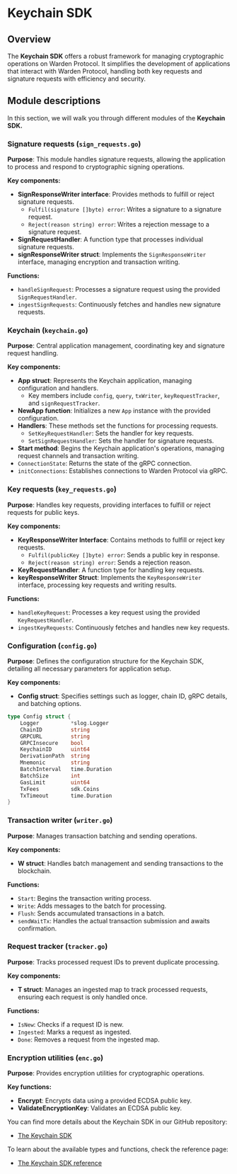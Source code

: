 ﻿---
sidebar_position: 3
---

# Keychain SDK

## Overview

The **Keychain SDK** offers a robust framework for managing cryptographic operations on Warden Protocol. It simplifies the development of applications that interact with Warden Protocol, handling both key requests and signature requests with efficiency and security.

## Module descriptions

In this section, we will walk you through different modules of the **Keychain SDK.**

### Signature requests (`sign_requests.go`)

**Purpose**: This module handles signature requests, allowing the application to process and respond to cryptographic signing operations.

**Key components:**

- **SignResponseWriter interface**: Provides methods to fulfill or reject signature requests.
  - `Fulfil(signature []byte) error`: Writes a signature to a signature request.
  - `Reject(reason string) error`: Writes a rejection message to a signature request.
- **SignRequestHandler**: A function type that processes individual signature requests.
- **signResponseWriter struct**: Implements the `SignResponseWriter` interface, managing encryption and transaction writing.

**Functions:**

- `handleSignRequest`: Processes a signature request using the provided `SignRequestHandler`.
- `ingestSignRequests`: Continuously fetches and handles new signature requests.

### Keychain (`keychain.go`)

**Purpose**: Central application management, coordinating key and signature request handling.

**Key components:**

- **App struct**: Represents the Keychain application, managing configuration and handlers.
  - Key members include `config`, `query`, `txWriter`, `keyRequestTracker`, and `signRequestTracker`.
- **NewApp function**: Initializes a new `App` instance with the provided configuration.
- **Handlers**: These methods set the functions for processing requests.
  - `SetKeyRequestHandler`: Sets the handler for key requests.
  - `SetSignRequestHandler`: Sets the handler for signature requests.
- **Start method**: Begins the Keychain application's operations, managing request channels and transaction writing.
- `ConnectionState`: Returns the state of the gRPC connection.
- `initConnections`: Establishes connections to Warden Protocol via gRPC.

### Key requests (`key_requests.go`)

**Purpose**: Handles key requests, providing interfaces to fulfill or reject requests for public keys.

**Key components:**

- **KeyResponseWriter Interface**: Contains methods to fulfill or reject key requests.
  - `Fulfil(publicKey []byte) error`: Sends a public key in response.
  - `Reject(reason string) error`: Sends a rejection reason.
- **KeyRequestHandler**: A function type for handling key requests.
- **keyResponseWriter Struct**: Implements the `KeyResponseWriter` interface, processing key requests and writing results.

**Functions:**

- `handleKeyRequest`: Processes a key request using the provided `KeyRequestHandler`.
- `ingestKeyRequests`: Continuously fetches and handles new key requests.

### Configuration (`config.go`)

**Purpose**: Defines the configuration structure for the Keychain SDK, detailing all necessary parameters for application setup.

**Key components:**

- **Config struct**: Specifies settings such as logger, chain ID, gRPC details, and batching options.

```go
type Config struct {
    Logger          *slog.Logger
    ChainID         string
    GRPCURL         string
    GRPCInsecure    bool
    KeychainID      uint64
    DerivationPath  string
    Mnemonic        string
    BatchInterval   time.Duration
    BatchSize       int
    GasLimit        uint64
    TxFees          sdk.Coins
    TxTimeout       time.Duration
}
```

### Transaction writer (`writer.go`)

**Purpose**: Manages transaction batching and sending operations.

**Key components:**

- **W struct**: Handles batch management and sending transactions to the blockchain.

**Functions:**

- `Start`: Begins the transaction writing process.
- `Write`: Adds messages to the batch for processing.
- `Flush`: Sends accumulated transactions in a batch.
- `sendWaitTx`: Handles the actual transaction submission and awaits confirmation.

### Request tracker (`tracker.go`)

**Purpose**: Tracks processed request IDs to prevent duplicate processing.

**Key components:**

- **T struct**: Manages an ingested map to track processed requests, ensuring each request is only handled once.

**Functions:**

- `IsNew`: Checks if a request ID is new.
- `Ingested`: Marks a request as ingested.
- `Done`: Removes a request from the ingested map.

### Encryption utilities (`enc.go`)

**Purpose**: Provides encryption utilities for cryptographic operations.

**Key functions:**

- **Encrypt**: Encrypts data using a provided ECDSA public key.
- **ValidateEncryptionKey**: Validates an ECDSA public key.

You can find more details about the Keychain SDK in our GitHub repository:

- [The Keychain SDK](https://github.com/warden-protocol/wardenprotocol/tree/main/keychain-sdk)

To learn about the available types and functions, check the reference page:

- [The Keychain SDK reference](https://pkg.go.dev/github.com/warden-protocol/wardenprotocol/keychain-sdk)
